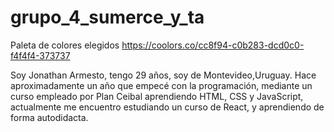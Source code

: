 # grupo_4_sumerce_y_ta

Paleta de colores elegidos https://coolors.co/cc8f94-c0b283-dcd0c0-f4f4f4-373737






Soy Jonathan Armesto, tengo 29 años, soy de Montevideo,Uruguay. Hace aproximadamente un año que empecé con la programación, mediante un curso empleado por Plan Ceibal 
aprendiendo HTML, CSS y JavaScript, actualmente me encuentro estudiando un curso de React, y aprendiendo de forma autodidacta.

